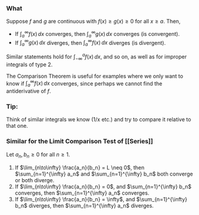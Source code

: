 ### What

Suppose  $f$ and $g$ are continuous with $f(x) \geq g(x) \geq 0$ for all $x \geq a$. Then,

- If $\int_a^{\infty} f(x) \, dx$ converges, then $\int_a^{\infty} g(x) \, dx$ converges (is convergent).
- If $\int_a^{\infty} g(x) \, dx$ diverges, then $\int_a^{\infty} f(x) \, dx$ diverges (is divergent).

Similar statements hold for $\int_{-\infty}^a f(x) \, dx$, and so on, as well as for improper integrals of type 2.

The Comparison Theorem is useful for examples where we only want to know if $\int_a^{\infty} f(x) \, dx$ converges, since perhaps we cannot find the antiderivative of $f$.

### Tip:
Think of similar integrals we know (1/x etc.) and try to compare it relative to that one. 

### Similar for the Limit Comparison Test of [[Series]]

Let $a_n, b_n \geq 0$ for all $n \geq 1$.
1. If $\lim_{n\to\infty} \frac{a_n}{b_n} = L \neq 0$, then $\sum_{n=1}^{\infty} a_n$ and $\sum_{n=1}^{\infty} b_n$ both converge or both diverge.
2. If $\lim_{n\to\infty} \frac{a_n}{b_n} = 0$, and $\sum_{n=1}^{\infty} b_n$ converges, then $\sum_{n=1}^{\infty} a_n$ converges.
3. If $\lim_{n\to\infty} \frac{a_n}{b_n} = \infty$, and $\sum_{n=1}^{\infty} b_n$ diverges, then $\sum_{n=1}^{\infty} a_n$ diverges.
